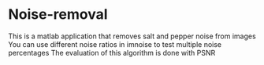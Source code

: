 # Noise-removal
This is a matlab application that removes salt and pepper noise from images
You can use different noise ratios in imnoise to test multiple noise percentages
The evaluation of this algorithm is done with PSNR